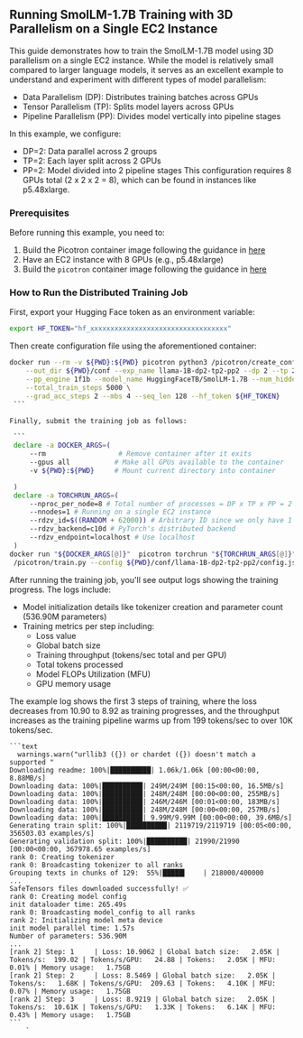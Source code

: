 ## Running SmolLM-1.7B Training with 3D Parallelism on a Single EC2 Instance

This guide demonstrates how to train the SmolLM-1.7B model using 3D parallelism on a single EC2 instance. While the model is relatively small compared to larger language models, it serves as an excellent example to understand and experiment with different types of model parallelism:

- Data Parallelism (DP): Distributes training batches across GPUs
- Tensor Parallelism (TP): Splits model layers across GPUs
- Pipeline Parallelism (PP): Divides model vertically into pipeline stages

In this example, we configure:
- DP=2: Data parallel across 2 groups
- TP=2: Each layer split across 2 GPUs
- PP=2: Model divided into 2 pipeline stages
This configuration requires 8 GPUs total (2 x 2 x 2 = 8), which can be found in instances like p5.48xlarge.

### Prerequisites

Before running this example, you need to:
1. Build the Picotron container image following the guidance in [here](..)
2. Have an EC2 instance with 8 GPUs (e.g., p5.48xlarge)
3. Build the `picotron` container image following the guidance in [here](..)

### How to Run the Distributed Training Job

First, export your Hugging Face token as an environment variable:

   ```bash
   export HF_TOKEN="hf_xxxxxxxxxxxxxxxxxxxxxxxxxxxxxxxxxx"
   ```

Then create configuration file using the aforementioned container:


   ```bash
   docker run --rm -v ${PWD}:${PWD} picotron python3 /picotron/create_config.py \
       --out_dir ${PWD}/conf --exp_name llama-1B-dp2-tp2-pp2 --dp 2 --tp 2 --pp 2  \
       --pp_engine 1f1b --model_name HuggingFaceTB/SmolLM-1.7B --num_hidden_layers 5 \
       --total_train_steps 5000 \
       --grad_acc_steps 2 --mbs 4 --seq_len 128 --hf_token ${HF_TOKEN} 
    ```

Finally, submit the training job as follows:

    ```
    declare -a DOCKER_ARGS=(
        --rm                  # Remove container after it exits
        --gpus all           # Make all GPUs available to the container
        -v ${PWD}:${PWD}     # Mount current directory into container

    )
    declare -a TORCHRUN_ARGS=(
        --nproc_per_node=8 # Total number of processes = DP x TP x PP = 2 x 2 x 2 = 8
        --nnodes=1 # Running on a single EC2 instance
        --rdzv_id=$((RANDOM + 62000)) # Arbitrary ID since we only have 1 node
        --rdzv_backend=c10d # PyTorch's distributed backend
        --rdzv_endpoint=localhost # Use localhost 
    )
   docker run "${DOCKER_ARGS[@]}"  picotron torchrun "${TORCHRUN_ARGS[@]}" \
    /picotron/train.py --config ${PWD}/conf/llama-1B-dp2-tp2-pp2/config.json
   ```

After running the training job, you'll see output logs showing the training progress. The logs include:

- Model initialization details like tokenizer creation and parameter count (536.90M parameters)
- Training metrics per step including:
  - Loss value
  - Global batch size
  - Training throughput (tokens/sec total and per GPU)
  - Total tokens processed
  - Model FLOPs Utilization (MFU)
  - GPU memory usage

The example log shows the first 3 steps of training, where the loss decreases from 10.90 to 8.92 as training progresses, and the throughput increases as the training pipeline warms up from 199 tokens/sec to over 10K tokens/sec.

    ```text
      warnings.warn("urllib3 ({}) or chardet ({}) doesn't match a supported "
    Downloading readme: 100%|██████████| 1.06k/1.06k [00:00<00:00, 8.88MB/s]
    Downloading data: 100%|██████████| 249M/249M [00:15<00:00, 16.5MB/s] 
    Downloading data: 100%|██████████| 248M/248M [00:00<00:00, 255MB/s]  
    Downloading data: 100%|██████████| 246M/246M [00:01<00:00, 183MB/s]  
    Downloading data: 100%|██████████| 248M/248M [00:00<00:00, 257MB/s]  
    Downloading data: 100%|██████████| 9.99M/9.99M [00:00<00:00, 39.6MB/s]
    Generating train split: 100%|██████████| 2119719/2119719 [00:05<00:00, 356503.03 examples/s]
    Generating validation split: 100%|██████████| 21990/21990 [00:00<00:00, 367978.65 examples/s]
    rank 0: Creating tokenizer
    rank 0: Broadcasting tokenizer to all ranks
    Grouping texts in chunks of 129:  55%|█████▍    | 218000/400000 
    ...
    SafeTensors files downloaded successfully! ✅
    rank 0: Creating model config
    init dataloader time: 265.49s
    rank 0: Broadcasting model_config to all ranks
    rank 2: Initializing model meta device
    init model parallel time: 1.57s
    Number of parameters: 536.90M
    ...
    [rank 2] Step: 1     | Loss: 10.9062 | Global batch size:   2.05K | Tokens/s:  199.02 | Tokens/s/GPU:   24.88 | Tokens:   2.05K | MFU:  0.01% | Memory usage:   1.75GB
    [rank 2] Step: 2     | Loss: 8.5469 | Global batch size:   2.05K | Tokens/s:   1.68K | Tokens/s/GPU:  209.63 | Tokens:   4.10K | MFU:  0.07% | Memory usage:   1.75GB
    [rank 2] Step: 3     | Loss: 8.9219 | Global batch size:   2.05K | Tokens/s:  10.61K | Tokens/s/GPU:   1.33K | Tokens:   6.14K | MFU:  0.43% | Memory usage:   1.75GB
    ```
        `